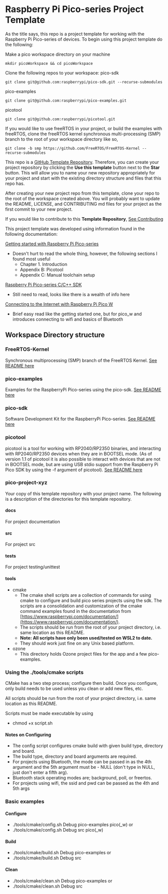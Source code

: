 # Raspberry Pi Pico-series Project Template

As the title says, this repo is a project template for working with the Raspberry Pi Pico-series of devices. To begin using this project template do the following:

Make a pico workspace directory on your machine 
````
mkdir picoWorkspace && cd picoWorkspace
````
Clone the following repos to your workspace:
pico-sdk
````
git clone git@github.com:raspberrypi/pico-sdk.git --recurse-submodules
````
pico-examples
````
git clone git@github.com:raspberrypi/pico-examples.git
````
picotool
````
git clone git@github.com:raspberrypi/picotool.git
````
If you would like to use freeRTOS in your project, or build the examples with freeRTOS, clone the freeRTOS kernel synchronous multi-processing (SMP) branch to the root of your workspace directory like so,
````
git clone -b smp https://github.com/FreeRTOS/FreeRTOS-Kernel --recurse-submodules
````
This repo is a [GitHub Template Repository](https://docs.github.com/en/repositories/creating-and-managing-repositories/creating-a-template-repository).  Therefore, you can create your project repository by clicking the **Use this template** button next to the **Star** button.  This will allow you to name your new repository appropriately for your project and start with the existing directory structure and files that this repo has.  

After creating your new project repo from this template, clone your repo to the root of the workspace created above.  You will probably want to update the README, LICENSE, and CONTRIBUTING md files for your project as the first commit to your new project.

If you would like to contribute to this **Template Repository**, [See Contributing](CONTRIBUTING.md)

This project template was developed using information found in the following documentation:

[Getting started with Raspberry Pi Pico-series](https://datasheets.raspberrypi.com/pico/getting-started-with-pico.pdf)
- Doesn't hurt to read the whole thing, however, the following sections I found most useful
    - Chapter 1. Introduction
    - Appendix B: Picotool
    - Appendix C: Manual toolchain setup

[Raspberry Pi Pico-series C/C++ SDK](https://datasheets.raspberrypi.com/pico/raspberry-pi-pico-c-sdk.pdf)
- Still need to read, looks like there is a wealth of info here

[Connecting to the Internet with Raspberry Pi Pico W](https://datasheets.raspberrypi.com/picow/connecting-to-the-internet-with-pico-w.pdf)
- Brief easy read like the getting started one, but for pico_w and introduces connecting to wifi and basics of Bluetooth

## Workspace Directory structure

### FreeRTOS-Kernel

Synchronous multiprocessing (SMP) branch of the FreeRTOS Kernel.
[See README here](https://github.com/FreeRTOS/FreeRTOS-Kernel)

### pico-examples

Examples for the RaspberryPi Pico-series using the pico-sdk.
[See README here](https://github.com/raspberrypi/pico-examples)

### pico-sdk

Software Development Kit for the RaspberryPi Pico-series.
[See README here](https://github.com/raspberrypi/pico-sdk)

### picotool
picotool is a tool for working with RP2040/RP2350 binaries, and interacting with RP2040/RP2350 devices when they are in BOOTSEL mode. (As of version 1.1 of picotool it is also possible to interact with devices that are not in BOOTSEL mode, but are using USB stdio support from the Raspberry Pi Pico SDK by using the -f argument of picotool).
[See README here](https://github.com/raspberrypi/picotool)

### pico-project-xyz

Your copy of this template repository with your project name.  The following is a description of the directories for this template repository.

#### docs

For project documentation

#### src

For project src

#### tests

For project testing/unittest

#### tools
- cmake
    - The cmake shell scripts are a collection of commands for using cmake to configure and build pico series projects using the sdk.  The scripts are a consolidation and customization of the cmake command examples found in the documentation from [https://www.raspberrypi.com/documentation/](https://www.raspberrypi.com/documentation/).
    - The scripts should be run from the root of your project directory, i.e. same location as this README.
    - **Note: All scripts have only been used/tested on WSL2 to date.**  
    - They should work just fine on any Unix based platform.
- ozone
    - This directory holds Ozone project files for the app and a few pico-examples.

### Using the ./tools/cmake scripts

CMake has a two step process; configure then build.  Once you configure, only build needs to be used unless you clean or add new files, etc.

All scripts should be run from the root of your project directory, i.e. same location as this README.

Scripts must be made executable by using
- chmod +x script.sh

#### Notes on Configuring
- The config script configures cmake build with given build type, directory and board.
- The build type, directory and board arguments are required.  
- For projects using Bluetooth, the mode can be passed in as the 4th argument and the 5th argument must be - NULL (don't type in NULL, just don't enter a fifth arg).
- Bluetooth stack operating modes are; background, poll, or freertos.
- For projects using wifi, the ssid and pwd can be passed as the 4th and 5th args

### Basic examples 

#### Configure

- ./tools/cmake/config.sh Debug pico-examples pico(_w)
or
- ./tools/cmake/config.sh Debug src pico(_w)

#### Build

- ./tools/cmake/build.sh Debug pico-examples
or
- ./tools/cmake/build.sh Debug src

#### Clean

- ./tools/cmake/clean.sh Debug pico-examples
or
- ./tools/cmake/clean.sh Debug src


